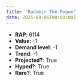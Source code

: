 ```yaml
---
title: 'Radomir The Rogue'
date: 2025-08-06T00:00:00Z
---
```

- **RAP**: 6114
- **Value**: -1
- **Demand level**: -1
- **Trend**: -1
- **Projected?**: True
- **Hyped?**: True
- **Rare?**: True
